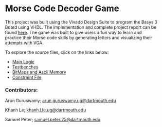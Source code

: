 # Morse Code Decoder Game

This project was built using the Vivado Design Suite to program the Basys 3 Board using VHDL. The implementation and complete project report can be found [here](https://justinsapun.com/pages/sub_engs/morse_decoder_game.html). The game was built to give users a fun way to learn and practice their Morse code skills by generating letters and visualizing their attempts with VGA.

To explore the source files, click on the links below:
- [Main Logic](https://github.com/JSapun/MorseCodeDecoderGame/tree/main/MorseCodeDecoderVivado/MorseCode_VGA.srcs/sources_1/new)
- [Testbenches](https://github.com/JSapun/MorseCodeDecoderGame/tree/main/MorseCodeDecoderVivado/MorseCode_VGA.srcs/sim_1/new)
- [BitMaps and Ascii Memory](https://github.com/JSapun/MorseCodeDecoderGame/tree/main/MorseCodeDecoderVivado/MorseCode_VGA.srcs/sources_1/ip)
- [Constraint File](https://github.com/JSapun/MorseCodeDecoderGame/tree/main/MorseCodeDecoderVivado/MorseCode_VGA.srcs/constrs_1/new)

### Contributors:

Arun Guruswamy; arun.guruswamy.ug@dartmouth.edu

Khanh Le; khanh.l.le.ug@dartmouth.edu

Samuel Peter; samuel.peter.25@dartmouth.edu
